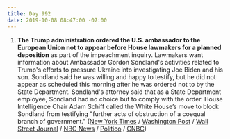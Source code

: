 ```yaml
---
title: Day 992
date: 2019-10-08 08:47:00 -07:00
---
```


1. **The Trump administration ordered the U.S. ambassador to the European Union not to appear before House lawmakers for a planned deposition** as part of the impeachment inquiry. Lawmakers want information about Ambassador Gordon Sondland's activities related to Trump's efforts to pressure Ukraine into investigating Joe Biden and his son. Sondland said he was willing and happy to testify, but he did not appear as scheduled this morning after he was ordered not to by the State Department. Sondland's attorney said that as a State Department employee, Sondland had no choice but to comply with the order. House Intelligence Chair Adam Schiff called the White House’s move to block Sondland from testifying "further acts of obstruction of a coequal branch of government." ([New York Times](https://www.nytimes.com/2019/10/08/us/politics/sondland-trump-ukraine-impeach.html) / [Washington Post](https://www.washingtonpost.com/national-security/gordon-sondland-key-us-official-in-political-storm-over-ukraine-to-be-deposed-in-impeachment-inquiry/2019/10/07/c3c1703e-e942-11e9-9306-47cb0324fd44_story.html) / [Wall Street Journal](https://www.wsj.com/articles/state-department-directs-gordon-sondland-not-to-appear-for-house-testimony-lawyer-says-11570538414) / [NBC News](https://www.nbcnews.com/politics/donald-trump/trump-administration-orders-ambassador-center-ukraine-scandal-not-appear-congress-n1063636) / [Politico](https://www.politico.com/news/2019/10/08/trumps-eu-ambassador-ordered-to-not-give-deposition-in-impeachment-probe-000278) / [CNBC](https://www.cnbc.com/2019/10/08/trump-admin-blocks-us-diplomat-from-testifying-in-impeachment-probe-lawyer-says.html))